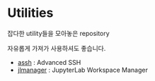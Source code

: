 # Utilities

잡다한 utility들을 모아놓은 repository

자유롭게 가져가 사용하셔도 좋습니다.

- [assh](https://github.com/HeekangPark/utilities/tree/assh) : Advanced SSH
- [jlmanager](https://github.com/HeekangPark/utilities/tree/jlmanager) : JupyterLab Workspace Manager
